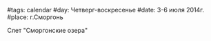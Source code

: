 #tags: calendar
#day: Четверг-воскресенье
#date: 3-6 июля 2014г.
#place: г.Сморгонь

Слет "Сморгонские озера"